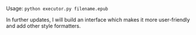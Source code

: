 Usage:
`python executor.py filename.epub`

In further updates, I will build an interface which makes it more user-friendly and add other style formatters.

